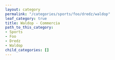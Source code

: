 ```yaml
---
layout: category
permalink: "/categories/sports/foo/dredz/waldop"
leaf_category: true
title: Waldop - Commercia
path_to_this_category:
- Sports
- Foo
- Dredz
- Waldop
child_categories: []
---
```

